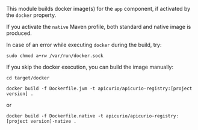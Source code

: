 This module builds docker image(s) for the `app` component, if activated by the `docker` property.

If you activate the `native` Maven profile, both standard and native image is produced.

In case of an error while executing `docker` during the build, try:

`sudo chmod a+rw /var/run/docker.sock`

If you skip the docker execution, you can build the image manually:

`cd target/docker`

`docker build -f Dockerfile.jvm -t apicurio/apicurio-registry:[project version] .`

or

`docker build -f Dockerfile.native -t apicurio/apicurio-registry:[project version]-native .`
